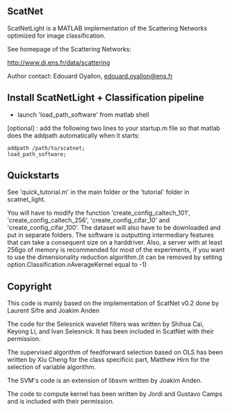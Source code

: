 ScatNet
-------

ScatNetLight is a MATLAB implementation of the Scattering Networks optimized for image classification.

See homepage of the Scattering Networks:

http://www.di.ens.fr/data/scattering

Author contact: Edouard Oyallon, edouard.oyallon@ens.fr


Install ScatNetLight + Classification pipeline
---------------

- launch 'load_path_software' from matlab shell

[optional] : add the following two lines to your startup.m file
so that matlab does the addpath automatically when it starts: 


    addpath /path/to/scatnet;
    load_path_software;

Quickstarts
-----------

See 'quick_tutorial.m' in the main folder or the 'tutorial' folder in scatnet_light.

You will have to modify the function 'create_config_caltech_101', 'create_config_caltech_256', 'create_config_cifar_10' and 'create_config_cifar_100'. The dataset will also have to be downloaded and put in separate folders. The software is outputting intermediary features that can take a consequent size on a harddriver. Also, a server with at least 256go of memory is recommended for most of the experiments, if you want to use the dimensionality reduction algorithm.(it can be removed by setting option.Classification.nAverageKernel equal to -1)

Copyright
----------

This code is mainly based on the implementation of ScatNet v0.2 done by Laurent Sifre and Joakim Anden

The code for the Selesnick wavelet filters was written by Shihua Cai, Keyong Li, and Ivan Selesnick. It has been included in ScatNet with their permission.

The supervised algorithm of feedforward selection based on OLS has been written by Xiu Cheng for the class specificic part, Matthew Hirn for the selection of variable algorithm.

The SVM's code is an extension of libsvm written by Joakim Anden.

The code to compute kernel has been written by Jordi and Gustavo Camps and is included with their permission.

